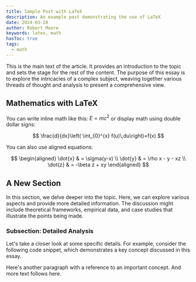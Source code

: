 ```yaml
---
title: Sample Post with LaTeX
description: An example post demonstrating the use of LaTeX
date: 2024-03-20
author: Robert Moore
keywords: latex, math
hasToc: true
tags:
  - math
---
```


This is the main text of the article. It provides an introduction to the topic and sets the stage for the rest of the content. The purpose of this essay is to explore the intricacies of a complex subject, weaving together various threads of thought and analysis to present a comprehensive view.

## Mathematics with LaTeX

You can write inline math like this: $E = mc^2$ or display math using double dollar signs:

$$
\frac{d}{dx}\left( \int_{0}^{x} f(u)\,du\right)=f(x)
$$

You can also use aligned equations:

$$
\begin{aligned}
\dot{x} & = \sigma(y-x) \\
\dot{y} & = \rho x - y - xz \\
\dot{z} & = -\beta z + xy
\end{aligned}
$$

## A New Section

In this section, we delve deeper into the topic. Here, we can explore various aspects and provide more detailed information. The discussion might include theoretical frameworks, empirical data, and case studies that illustrate the points being made.

### Subsection: Detailed Analysis

Let's take a closer look at some specific details. For example, consider the following code snippet, which demonstrates a key concept discussed in this essay.

Here's another paragraph with a reference to an important concept. And more text follows here.
